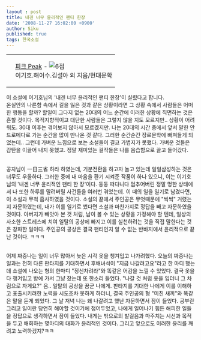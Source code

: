 ```yaml
---
layout : post
title: 내겐 너무 윤리적인 팬티 한장
date: '2008-11-27 16:02:00 +0900'
author: Siku
published: true
tags: 한국소설
---
```

<div class="ttbReview"><table><tbody><tr><td><a href="http://www.aladdin.co.kr/shop/wproduct.aspx?ISBN=8972754218&amp;ttbkey=ttbj.siku.cho0939007&amp;COPYPaper=1"><img border="0" alt="" src="http://image.aladdin.co.kr/cover/cover/8972754218_1.jpg" /></a></td><td align="left"><p><a class="aladdin_title" href="http://www.aladdin.co.kr/shop/wproduct.aspx?ISBN=8972754218&amp;ttbkey=ttbj.siku.cho0939007&amp;COPYPaper=1">피크 Peak</a> - <img border="0" alt="6점" src="http://image.aladdin.co.kr/img/common/star_s6.gif" /><br />이기호.해이수.김설아 외 지음/현대문학</p><p> </p></td></tr></tbody></table></div><p>이 소설에 이기호님의 '내겐 너무 윤리적인 팬티 한장'이 실렸다고 합니다.<br />온실안의 나른함 속에서 길을 잃은 것과 같은 상황이라면 그 상황 속에서 사람들은 어떠한 행동을 할까? 할일이 그다지 없는 20대의 어느 순간에 이러한 상황에 직면하는 것은 흔할 것이다. 목적지향적이고 대단한 사람들은 그렇지 않을 지도 모르지만.. 상황이 어려워도. 30대 이후는 겪어보지 않아서 모르겠지만. 나는 20대의 시간 중에서 앞서 말한 안드로메다로 가는 순간을 많이 만나온 것 같다. 그러한 순간순간 장르문학에 빠져들게 되었는데.. 그런데 가벼운 느낌으로 보는 소설들이 결코 가볍지가 못했다. 가벼운 것들은 감탄을 이끌어 내지 못했고. 정말 재미있는 걸작들은 나를 음습함으로 끌고 들어갔다.</p><p> </p><p><br />공자님이 一日三省 하라 하였는데, 기분전환을 하고자 놀고 있는데 일일삼성하는 것은 너무도 우울하다. 그러한 중에 내 마음을 환기 시켜준 작품이 하나 있으니, 이는 이기호님의 '내겐 너무 윤리적인 팬티 한 장'이다. 둥둥 떠다니다 멈추어버린 정말 멍한 상태에서 나 또한 하루를 말려버릴 사건들을 여러번 겪었는데. 이 때의 일을 일기로 남겼다면, 이 소설과 무척 흡사하였을 것이다. 소설의 끝에서 주인공은 무엇때문에 "씩씩" 거렸는지 자문하였는데, 내가 이를 일기로 썼다면 소설과 마찬가지로 정답을 빼고 자문하였을 것이다. 아버지가 빼앗아 본 것 처럼, 남이 볼 수 있는 상황을 가정해야 할 텐데, 일상의 사소한 스트레스에 치여 일탈의 공상에 빠지고 이를 실천하려는 것을 직접 말한다는 것은 창파한 일이다. 주인공의 공상은 결국 팬티인지 알 수 없는 반바지에서 윤리적으로 끝난 것이다. ㅋㅋㅋ</p><p> </p><p><br />어제 짜증나는 일이 너무 많아서 늦은 시각 옷을 챙겨입고 나가려했다. 오늘의 짜증나는 일과는 전혀 다른 판타지를 기대하면서 후배녀석이 "지금 나갈려고요"라고 한 마디 했는데 소설에 나오는 형의 한마디 "정신차려라"와 똑같은 어감을 느낄 수 있었다. 결국 옷을 다 챙겨입고 방에 가서 그냥 잤는데 또 한소리 들었다. "나갈 것 처럼 옷을 입더니 그 차림으로 자게요?" 음.. 일탈의 공상을 꿈군 나에게. 판타지를 기대한 나에게 이를 이해하고 표출시키려한 노력을 시도조차 못하게 하더니, 결국 주인공의 형 "미친 새끼"와 똑같은 말을 듣게 되었다. 그 날 저녁 나는 왜 나갈려고 했난 자문하면서 잠이 들었다. 공부란 그리고 일이란 당연히 해야할 것이기에 접어두었고, 나에게 일어나기 힘든 해피한 일들을 정답으로 생각하면서 잠이 들었다. 내게는 밖으로의 발걸음과 마주치는 시선과 목적을 두고 배회하는 몇마디의 대화가 윤리적인 것이다. 그리고 앞으로도 이러한 윤리를 깨려고 노력하겠지?ㅋㅋ</p>

